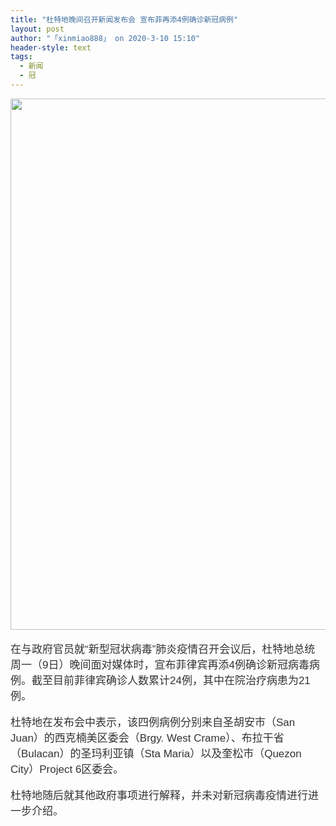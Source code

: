 ```yaml
---
title: "杜特地晚间召开新闻发布会 宣布菲再添4例确诊新冠病例"
layout: post
author: "「xinmiao888」 on 2020-3-10 15:10"
header-style: text
tags:
  - 新闻
  - 冠
---
```


<head></head>
<body>
 <ignore_js_op> 
  <img aid="1340343" src="https://bbs.boniu123.cc/data/attachment/forum/202003/09/223337i0ppltz3gzp5jbui.jpeg" zoomfile="data/attachment/forum/202003/09/223337i0ppltz3gzp5jbui.jpeg" file="data/attachment/forum/202003/09/223337i0ppltz3gzp5jbui.jpeg" width="850" inpost="1"> 
  <div class="tip tip_4 aimg_tip" id="aimg_1340343_menu" style="position: absolute; display: none" disautofocus="true"> 
   <div class="xs0"> 
    <p><strong>16324BB0-8DD1-4B66-BBFC-E69D32452408.jpeg</strong> <em class="xg1">(147.45 KB, 下载次数: 0)</em></p> 
    <p> <a href="forum.php?mod=attachment&amp;aid=MTM0MDM0M3w5YmI1YjgwYnwxNTgzOTA5OTg5fDB8NTc3MTIw&amp;nothumb=yes" target="_blank">下载附件</a> &nbsp;<a href="javascript:;" onclick="showWindow(this.id, this.getAttribute('url'), 'get', 0);" id="savephoto_1340343" url="home.php?mod=spacecp&amp;ac=album&amp;op=saveforumphoto&amp;aid=1340343&amp;handlekey=savephoto_1340343">保存到相册</a> </p> 
    <p class="xg1 y"><span title="2020-3-9 22:33">前天&nbsp;22:33</span> 上传</p> 
   </div> 
   <div class="tip_horn"></div> 
  </div> 
 </ignore_js_op> 
 <br> 
 <br> 
 <font style="color:rgb(51, 51, 51)"><font face="Helvetica"><font style="font-size:17px">在与政府官员就“新型冠状病毒”肺炎疫情召开会议后，杜特地总统周一（9日）晚间面对媒体时，宣布菲律宾再添4例确诊新冠病毒病例。截至目前菲律宾确诊人数累计24例，其中在院治疗病患为21例。</font></font></font>
 <br> 
 <br> 
 <font style="color:rgb(51, 51, 51)"><font face="Helvetica"><font style="font-size:17px">杜特地在发布会中表示，该四例病例分别来自圣胡安市（San Juan）的西克楠美区委会（Brgy. West Crame）、布拉干省（Bulacan）的圣玛利亚镇（Sta Maria）以及奎松市（Quezon City）Project 6区委会。</font></font></font>
 <br> 
 <br> 
 <font style="color:rgb(51, 51, 51)"><font face="Helvetica"><font style="font-size:17px">杜特地随后就其他政府事项进行解释，并未对新冠病毒疫情进行进一步介绍。</font></font></font>
 <br>
</body>


